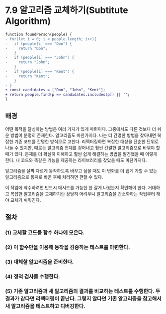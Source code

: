 # 7.9 알고리즘 교체하기(Subtitute Algorithm)
``` diff
function foundPerson(people) {
- for(let i = 0; i < people.length; i++){
-   if (people[i] === "Don") {
-     return "Don";
-   }
-   if (people[i] === "John") {
-     return "John";
-   }
-   if (people[i] === "Kent") {
-     return "Kent";
-   }
- }
+ const candidates = ["Don", "John", "Kent"];
+ return people.find(p => candidates.includes(p)) || '';
}
```
## 배경
어떤 목적을 달성하는 방법은 여러 가지가 있게 마련이다. 그중에서도 다른 것보다 더 쉬운 방법이 분명히 존재한다. 알고리즘도 마찬가지다. 나는 더 간명한 방법을 찾아내면 복잡한 기존 코드를 간명한 방식으로 고친다. 리팩터링하면 복잡한 대상을 단순한 단위로 나눌 수 있지만, 때로는 알고리즘 전체를 걷어내고 훨씬 간결한 알고리즘으로 바꿔야 할 때가 있다. 문제를 더 확실히 이해하고 훨씬 쉽게 해결하는 방법을 발견했을 때 이렇게 한다. 내 코드와 똑같은 기능을 제공하는 라이브러리를 찾았을 때도 마찬가지다.

알고리즘을 살짝 다르게 동작하도록 바꾸고 싶을 때도 이 변화를 더 쉽게 가할 수 있는 알고리즘으로 통째로 바꾼 후에 처리하면 편할 수 있다.

이 작업에 착수하려면 반드시 메서드를 가능한 한 잘게 나눴는지 확인해야 한다. 거대하고 복잡한 알고리즘을 교체하기란 상당히 어려우니 알고리즘을 간소화하는 작업부터 해야 교체가 쉬워진다.

## 절차
### (1) 교체할 코드를 함수 하나에 모은다.
### (2) 이 함수만을 이용해 동작을 검증하는 테스트를 마련한다.
### (3) 대체할 알고리즘을 준비한다.
### (4) 정적 검사를 수행한다.
### (5) 기존 알고리즘과 새 알고리즘의 결과를 비교하는 테스트를 수행한다. 두 결과가 같다면 리팩터링이 끝난다. 그렇지 않다면 기존 알고리즘을 참고해서 새 알고리즘을 테스트하고 디버깅한다.